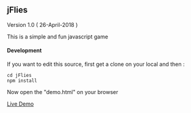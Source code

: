 ## jFlies

Version 1.0 ( 26-April-2018 )

This is a simple and fun javascript game

#### Development

If you want to edit this source, first get a clone on your local and then :

```
cd jFlies
npm install
```

Now open the "demo.html" on your browser

[Live Demo](http://www.bugless.ir/jFlies/index.html)

